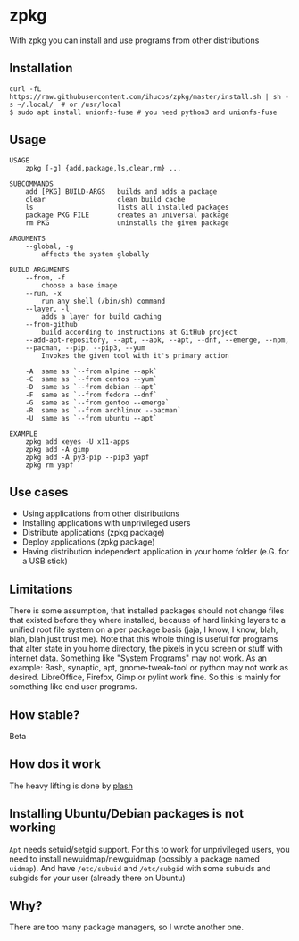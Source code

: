 
# zpkg
With zpkg you can install and use programs from other distributions


## Installation
```
curl -fL https://raw.githubusercontent.com/ihucos/zpkg/master/install.sh | sh -s ~/.local/  # or /usr/local
$ sudo apt install unionfs-fuse # you need python3 and unionfs-fuse
```

## Usage
```
USAGE
    zpkg [-g] {add,package,ls,clear,rm} ...

SUBCOMMANDS
    add [PKG] BUILD-ARGS   builds and adds a package
    clear                  clean build cache
    ls                     lists all installed packages
    package PKG FILE       creates an universal package
    rm PKG                 uninstalls the given package

ARGUMENTS
    --global, -g
        affects the system globally

BUILD ARGUMENTS
    --from, -f
        choose a base image
    --run, -x
        run any shell (/bin/sh) command
    --layer, -l
        adds a layer for build caching
    --from-github
        build according to instructions at GitHub project
    --add-apt-repository, --apt, --apk, --apt, --dnf, --emerge, --npm,
    --pacman, --pip, --pip3, --yum
        Invokes the given tool with it's primary action

    -A  same as `--from alpine --apk`
    -C  same as `--from centos --yum`
    -D  same as `--from debian --apt`
    -F  same as `--from fedora --dnf`
    -G  same as `--from gentoo --emerge`
    -R  same as `--from archlinux --pacman`
    -U  same as `--from ubuntu --apt`

EXAMPLE
    zpkg add xeyes -U x11-apps
    zpkg add -A gimp
    zpkg add -A py3-pip --pip3 yapf
    zpkg rm yapf
```

## Use cases
* Using applications from other distributions
* Installing applications with unprivileged users
* Distribute applications (zpkg package)
* Deploy applications (zpkg package)
* Having distribution independent application in your home folder (e.G. for a USB stick)

## Limitations
There is some assumption, that installed packages should not change files that existed before they where installed, because of hard linking layers to a unified root file system on a per package basis (jaja, I know, I know, blah, blah, blah just trust me). Note that this whole thing is useful for programs that alter state in you home directory, the pixels in you screen or stuff with internet data. Something like "System Programs" may not work. As an example: Bash, synaptic, apt, gnome-tweak-tool or python may not work as desired. LibreOffice, Firefox, Gimp or pylint work fine. So this is mainly for something like end user programs.

## How stable?
Beta

## How dos it work
The heavy lifting is done by [plash](https://github.com/ihucos/plash)

## Installing Ubuntu/Debian packages is not working
`Apt` needs setuid/setgid support. For this to work for unprivileged users, you need to install newuidmap/newguidmap (possibly a package named `uidmap`). And have `/etc/subuid` and `/etc/subgid` with some subuids and subgids for your user (already there on Ubuntu)

## Why?
There are too many package managers, so I wrote another one.
